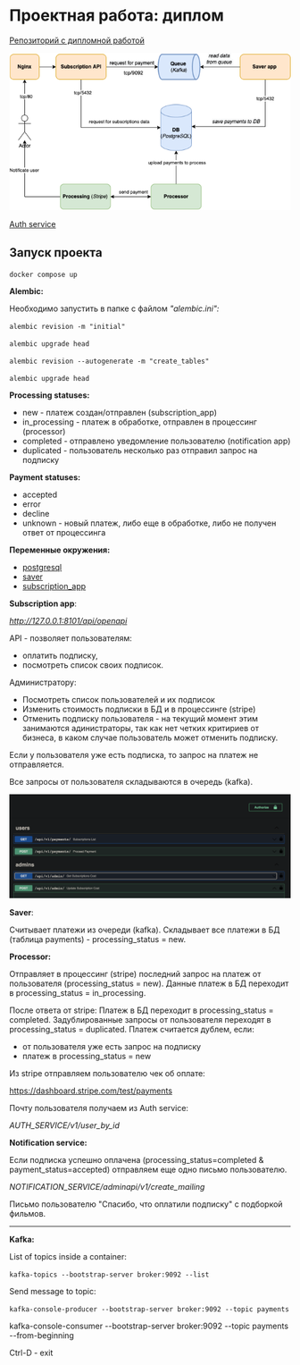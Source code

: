 # Проектная работа: диплом

[Репозиторий c дипломной работой](https://github.com/NataliaLaktyushkina/graduate_work)

![Схема](scheme/billing_scheme.drawio.png)

[Auth service](https://github.com/NataliaLaktyushkina/Auth_sprint_2)

## Запуск проекта
`docker compose up`

**Alembic:**

Необходимо запустить в папке с файлом *"alembic.ini":*

`alembic revision -m "initial"`

`alembic upgrade head`

`alembic revision --autogenerate -m "create_tables"`

`alembic upgrade head`

**Processing statuses:**
- new - платеж создан/отправлен (subscription_app)
- in_processing - платеж в обработке, отправлен в процессинг (processor)
- completed -  отправлено уведомление пользователю (notification app)
- duplicated - пользователь несколько раз отправил запрос на подписку

**Payment statuses:**
- accepted
- error
- decline
- unknown - новый платеж, либо еще в обработке, либо не получен ответ от процессинга


**Переменные окружения:**
- [postgresql](docker/postgres/.env.example)
- [saver](saver/app/core/.env.example)
- [subscription_app](subscription_app/src/core/.env.example)

**Subscription app**:

*http://127.0.0.1:8101/api/openapi*

API - позволяет пользователям:
- оплатить подписку,
- посмотреть список своих подписок.

Администратору:
- Посмотреть список пользователей и их подписок
- Изменить стоимость подписки в БД и в процессинге (stripe)
- Отменить подписку пользователя - на текущий момент этим занимаются адинистраторы,
так как нет четких критириев от бизнеса, в каком случае пользователь может отменить подписку.

Если у пользователя уже есть подписка, то запрос на платеж не отправляется.

Все запросы от пользователя складываются в очередь (kafka).

![Endpoints](scheme/API.png)

**Saver**:

Считывает платежи из очереди (kafka).
Складывает все платежи в БД (таблица payments) - processing_status = new.

**Processor:**

Отправляет в процессинг (stripe) последний запрос на платеж от пользователя (processing_status = new).
Данные платеж в БД переходит в processing_status = in_processing.

После ответа от stripe:
Платеж в БД переходит в processing_status = completed.
Задублированные запросы от пользователя переходят в  processing_status = duplicated.
Платеж считается дублем, если:
 - от пользователя уже есть запрос на подписку
 - платеж в processing_status = new

Из stripe отправляем пользователю чек об оплате:

https://dashboard.stripe.com/test/payments

Почту пользователя получаем из Auth service:

*AUTH_SERVICE/v1/user_by_id*

**Notification service:**

Если подписка успешно оплачена (processing_status=completed & payment_status=accepted) отправляем еще одно письмо пользователю.

*NOTIFICATION_SERVICE/adminapi/v1/create_mailing*

Письмо пользователю "Спасибо, что оплатили подписку" с подборкой фильмов.

----
**Kafka:**

List of topics inside a container:

`kafka-topics --bootstrap-server broker:9092 --list`

Send message to topic:

`kafka-console-producer --bootstrap-server broker:9092 --topic payments`

kafka-console-consumer --bootstrap-server broker:9092 --topic payments --from-beginning

Ctrl-D - exit
